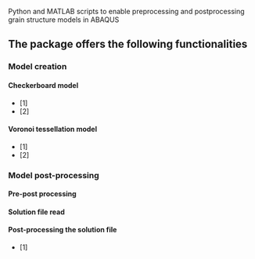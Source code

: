 Python and MATLAB scripts to enable preprocessing and postprocessing grain structure models in ABAQUS

## The package offers the following functionalities
### Model creation
#### Checkerboard model
- [1] 
- [2] 
#### Voronoi tessellation model
- [1] 
- [2] 

### Model post-processing
#### Pre-post processing
#### Solution file read
#### Post-processing the solution file
- [1] 
